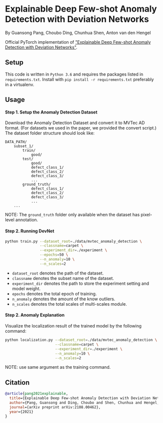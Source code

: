 # Explainable Deep Few-shot Anomaly Detection with Deviation Networks
By Guansong Pang, Choubo Ding, Chunhua Shen, Anton van den Hengel

Official PyTorch implementation of ["Explainable Deep Few-shot Anomaly Detection with Deviation Networks"](https://arxiv.org/abs/2108.00462).
## Setup 
This code is written in `Python 3.6` and requires the packages listed in `requirements.txt`. Install with `pip install -r
requirements.txt` preferably in a virtualenv.

## Usage

#### Step 1. Setup the Anomaly Detection Dataset
Download the Anomaly Detection Dataset and convert it to MVTec AD format. (For datasets we used in the paper, we provided the convert script.) 
The dataset folder structure should look like:
```
DATA_PATH/
    subset_1/
        train/
            good/
        test/
            good/
            defect_class_1/
            defect_class_2/
            defect_class_3/
            ...
        ground_truth/
            defect_class_1/
            defect_class_2/
            defect_class_3/
            ...
    ...
```
NOTE: The `ground_truth` folder only available when the dataset has pixel-level annotation.

#### Step 2. Running DevNet
```bash
python train.py --dataset_root=./data/mvtec_anomaly_detection \
                --classname=carpet \
                --experiment_dir=./experiment \
                --epochs=50 \
                --n_anomaly=10 \
                --n_scales=2
```
- `dataset_root` denotes the path of the dataset.
- `classname` denotes the subset name of the dataset.
- `experiment_dir` denotes the path to store the experiment setting and model weight.
- `epochs` denotes the total epoch of training. 
- `n_anomaly` denotes the amount of the know outliers. 
- `n_scales` denotes the total scales of multi-scales module. 

#### Step 2. Anomaly Explanation
Visualize the localization result of the trained model by the following command:
```bash
python localization.py --dataset_root=./data/mvtec_anomaly_detection \
                       --classname=carpet \
                       --experiment_dir=./experiment \
                       --n_anomaly=10 \
                       --n_scales=2
```
NOTE: use same argument as the training command.
## Citation
```bibtex
@article{pang2021explainable,
  title={Explainable Deep Few-shot Anomaly Detection with Deviation Networks},
  author={Pang, Guansong and Ding, Choubo and Shen, Chunhua and Hengel, Anton van den},
  journal={arXiv preprint arXiv:2108.00462},
  year={2021}
}
```
